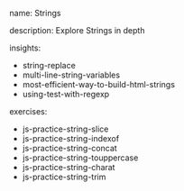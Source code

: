 name: Strings

description: Explore Strings in depth

insights:
  - string-replace
  - multi-line-string-variables
  - most-efficient-way-to-build-html-strings
  - using-test-with-regexp

exercises:
  - js-practice-string-slice
  - js-practice-string-indexof
  - js-practice-string-concat
  - js-practice-string-touppercase
  - js-practice-string-charat
  - js-practice-string-trim
